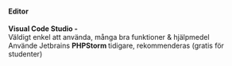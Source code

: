 #### Editor

<b>Visual Code Studio - </b></br>
Väldigt enkel att använda, många bra funktioner & hjälpmedel </br>
Använde Jetbrains <b>PHPStorm </b>tidigare, rekommenderas
(gratis för studenter)



